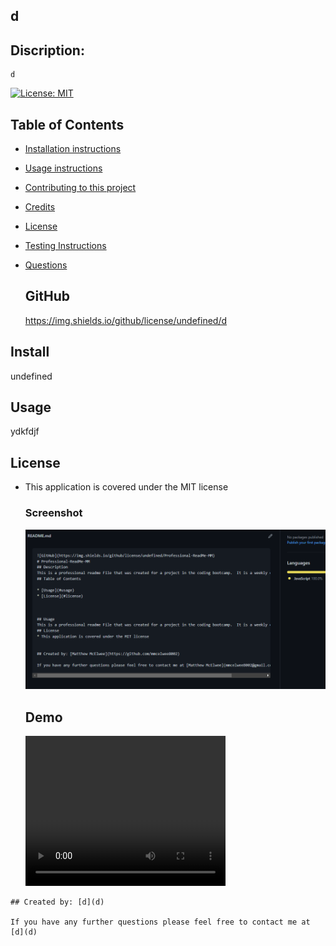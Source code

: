 
## d

## Discription:
    d

[![License: MIT](https://img.shields.io/badge/License-MIT-yellow.svg)](https://opensource.org/licenses/MIT)



## Table of Contents
* [Installation instructions ](#Installation-instructions)
* [Usage instructions ](#Usage-instructions)
* [Contributing to this project ](#Contributing-to-this-project)
* [Credits](#Credits)
* [License](#License)
* [Testing Instructions](#Testing-Instructions)
* [Questions](#Questions)

    ## GitHub
    https://img.shields.io/github/license/undefined/d


  
 

## Install
undefined


## Usage
ydkfdjf

## License
* This application is covered under the MIT license
    
    ### Screenshot 
    ![Readme](images/Readme-Screenshot.png)

    ## Demo
    <video width="320" height="240" controls>
  <source src="./Readme-Demo.mp4" type="video/mp4">
</video>


    
    
    ## Created by: [d](d)
    
    If you have any further questions please feel free to contact me at [d](d)
  